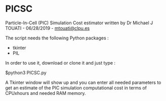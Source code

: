 # PICSC
Particle-In-Cell (PIC) Simulation Cost estimator
written by Dr Michael J TOUATI - 06/28/2019 - 
mtouati@clpu.es

The script needs the following Python packages :

- tkinter
- PIL

In order to use it, download or clone it and just type :

$python3 PICSC.py

A Tkinter window will show up and you can enter all needed parameters to get an estimate of the PIC simulation computational cost in terms of CPUxhours and needed RAM memory.
